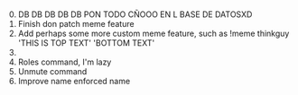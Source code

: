# 
0. DB DB DB DB DB PON TODO CÑOOO EN L BASE DE DATOSXD
1. Finish don patch meme feature
2. Add perhaps some more custom meme feature, such as !meme thinkguy 'THIS IS TOP TEXT' 'BOTTOM TEXT'
3.
4. Roles command, I'm lazy
5. Unmute command
6. Improve name enforced name

